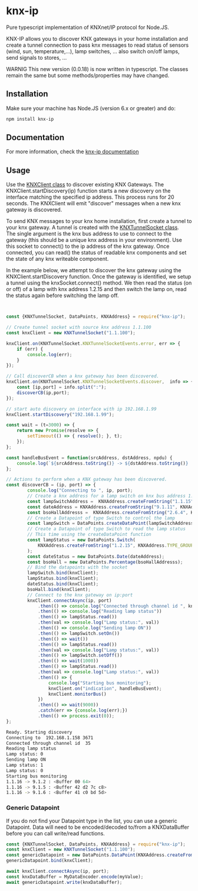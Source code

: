 
# knx-ip

Pure typescript implementation of KNXnet/IP protocol for Node.JS.

KNX-IP allows you to discover KNX gateways in your home installation and create a tunnel connection to
pass knx messages to read status of sensors (wind, sun, temperature,...), lamp switches, ...
also switch on/off lamps, send signals to stores, ...

WARNIG
This new version (0.0.18) is now written in typescript.
The classes remain the same but some methods/properties may have changed.

## Installation

Make sure your machine has Node.JS (version 6.x or greater) and do:

```bash
npm install knx-ip
```

## Documentation

For more information, check the
[knx-ip documentation](http://www.gdnet.be/knx-ip/doc/)

## Usage

Use the [KNXClient class](http://www.gdnet.be/knx-ip/doc/classes/_knxclient_.knxclient.html) to discover existing KNX Gateways.
The KNXClient.startDiscovery(ip) function starts a new discovery on the interface
matching the specified ip address.  This process runs for 20 seconds.
The KNXClient will emit "discover" messages when a new knx gateway is discovered.

To send KNX messages to your knx home installation, first create a tunnel to your knx gateway.
A tunnel is created with the [KNXTunnelSocket class](http://www.gdnet.be/knx-ip/doc/classes/_knxtunnelsocket_.knxtunnelsocket.html).  
The single argument is the knx bus address to use to connect
to the gateway (this should be a unique knx address in your environment).
Use this socket to connect() to the ip address of the knx gateway.
Once connected, you can read() the status of readable knx components and set the state of any knx 
writeable component.

In the example below, we attempt to discover the knx gateway using the KNXClient.startDiscovery function.
Once the gateway is identified, we setup a tunnel using the knxSocket.connect() method.
We then read the status (on or off) of a lamp with knx address 1.2.15 and then switch the lamp on,
read the status again before switching the lamp off.

```javascript


const {KNXTunnelSocket, DataPoints, KNXAddress} = require("knx-ip");

// Create tunnel socket with source knx address 1.1.100
const knxClient = new KNXTunnelSocket("1.1.100");

knxClient.on(KNXTunnelSocket.KNXTunnelSocketEvents.error, err => {
    if (err) {
        console.log(err);
    }
});

// Call discoverCB when a knx gateway has been discovered.
knxClient.on(KNXTunnelSocket.KNXTunnelSocketEvents.discover,  info => {
    const [ip,port] = info.split(":");
    discoverCB(ip,port);
});

// start auto discovery on interface with ip 192.168.1.99
knxClient.startDiscovery("192.168.1.99");

const wait = (t=3000) => {
    return new Promise(resolve => {
        setTimeout(() => { resolve(); }, t);
    });
};

const handleBusEvent = function(srcAddress, dstAddress, npdu) {
    console.log(`${srcAddress.toString()} -> ${dstAddress.toString()} :`, npdu.dataValue);
};

// Actions to perform when a KNX gateway has been discovered.
const discoverCB = (ip, port) => {
        console.log("Connecting to ", ip, port);
        // Create a knx address for a lamp switch on knx bus address 1.1.15
        const lampSwitchAddress =  KNXAddress.createFromString("1.1.15", KNXAddress.TYPE_GROUP);
        const dateAddress = KNXAddress.createFromString("9.1.11", KNXAddress.TYPE_GROUP);
        const bsoHallAddresss =  KNXAddress.createFromString("2.6.4", KNXAddress.TYPE_GROUP);
        // Create a Datapoint of type Switch to control the lamp
        const lampSwitch = DataPoints.createDataPoint(lampSwitchAddress, "Switch");
        // Create a Datapoint of type Switch to read the lamp status
        // This time using the createDataPoint function
        const lampStatus = new DataPoints.Switch(
            KNXAddress.createFromString("1.2.15", KNXAddress.TYPE_GROUP)
        );
        const dateStatus = new DataPoints.Date(dateAddress);
        const bsoHall = new DataPoints.Percentage(bsoHallAddresss);
        // Bind the datapoints with the socket
        lampSwitch.bind(knxClient);
        lampStatus.bind(knxClient);
        dateStatus.bind(knxClient);
        bsoHall.bind(knxClient);
        // Connect to the knx gateway on ip:port
        knxClient.connectAsync(ip, port)
            .then(() => console.log("Connected through channel id ", knxClient.channelID))
            .then(() => console.log("Reading lamp status"))
            .then(() => lampStatus.read())
            .then(val => console.log("Lamp status:", val))
            .then(() => console.log("Sending lamp ON"))
            .then(() => lampSwitch.setOn())
            .then(() => wait())
            .then(() => lampStatus.read())
            .then(val => console.log("Lamp status:", val))
            .then(() => lampSwitch.setOff())
            .then(() => wait(1000))
            .then(() => lampStatus.read())
            .then(val => console.log("Lamp status:", val))
            .then(() => {
                console.log("Starting bus monitoring");
                knxClient.on("indication", handleBusEvent);
                knxClient.monitorBus()
            })
            .then(() => wait(9000))
            .catch(err => {console.log(err);})
            .then(() => process.exit(0));
};
```

```bash
Ready. Starting discovery
Connecting to  192.168.1.158 3671
Connected through channel id  35
Reading lamp status
Lamp status: 0
Sending lamp ON
Lamp status: 1
Lamp status: 0
Starting bus monitoring
1.1.16 -> 9.1.2 : <Buffer 00 64>
1.1.16 -> 9.1.5 : <Buffer 42 d2 7c c8>
1.1.16 -> 9.1.6 : <Buffer 41 c0 bd 5d>
```

### Generic Datapoint

If you do not find your Datapoint type in the list, you can use a generic Datapoint.
Data will need to be encoded/decoded to/from a KNXDataBuffer before you can call write/read functions.

```javascript
const {KNXTunnelSocket, DataPoints, KNXAddress} = require("knx-ip");
const knxClient = new KNXTunnelSocket("1.1.100");
const genericDatapoint = new DataPoints.DataPoint(KNXAddress.createFromString("1.1.15", KNXAddress.TYPE_GROUP));
genericDatapoint.bind(knxClient);

await knxClient.connectAsync(ip, port);
const knxDataBuffer = MyDataEncoder.encode(myValue);
await genericDatapoint.write(knxDataBuffer);
```
